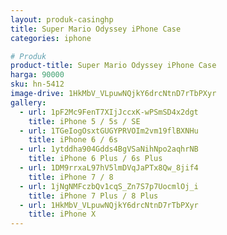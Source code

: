 ```yaml
---
layout: produk-casinghp
title: Super Mario Odyssey iPhone Case
categories: iphone

# Produk
product-title: Super Mario Odyssey iPhone Case
harga: 90000
sku: hn-5412
image-drive: 1HkMbV_VLpuwNQjkY6drcNtnD7rTbPXyr
gallery:
  - url: 1pF2Mc9FenT7XIjJccxK-wPSmSD4x2dgt
    title: iPhone 5 / 5s / SE
  - url: 1TGeIogOsxtGUGYPRVOIm2vm19flBXNHu
    title: iPhone 6 / 6s
  - url: 1ytddha904Gdds4BgVSaNihNpo2aqhrNB
    title: iPhone 6 Plus / 6s Plus
  - url: 1DM9rrxaL97hV5lmDVqJaPTx8Qw_8jif4
    title: iPhone 7 / 8
  - url: 1jNgNMFczbQv1cqS_Zn7S7p7UocmlOj_i
    title: iPhone 7 Plus / 8 Plus
  - url: 1HkMbV_VLpuwNQjkY6drcNtnD7rTbPXyr
    title: iPhone X
---
```

